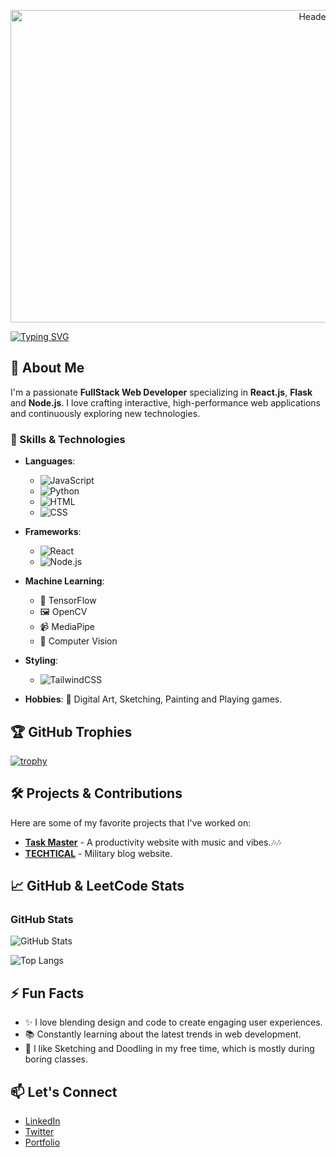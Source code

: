 <p align="center">
  <img src="https://github.com/user-attachments/assets/986b0701-2399-48f0-9061-073f6a3bff89" alt="Header Image" width="1000" height="500">
</p>


[![Typing SVG](https://readme-typing-svg.demolab.com?font=Roboto+Mono&weight=500&size=30&letterSpacing=1px&duration=3000&pause=1000&color=168EF7&vCenter=true&random=true&width=800&height=80&lines=Hi!+I+am+Saptarshi+Mandal+...%F0%9F%91%8B;An+aspiring+Fullstack+Web+Developer)](https://git.io/typing-svg)


## 🚀 About Me
I'm a passionate **FullStack Web Developer** specializing in **React.js**, **Flask** and **Node.js**. I love crafting interactive, high-performance web applications and continuously exploring new technologies.

### 🌟 Skills & Technologies
- **Languages**: 
  - ![JavaScript](https://img.shields.io/badge/-JavaScript-F7DF1E?logo=javascript&logoColor=black&style=flat) 
  - ![Python](https://img.shields.io/badge/-Python-3776AB?logo=python&logoColor=white&style=flat) 
  - ![HTML](https://img.shields.io/badge/-HTML5-E34F26?logo=html5&logoColor=white&style=flat) 
  - ![CSS](https://img.shields.io/badge/-CSS3-1572B6?logo=css3&logoColor=white&style=flat)

- **Frameworks**: 
  - ![React](https://img.shields.io/badge/-React-61DAFB?logo=react&logoColor=white&style=flat) 
  - ![Node.js](https://img.shields.io/badge/-Node.js-339933?logo=nodedotjs&logoColor=white&style=flat)

- **Machine Learning**: 
  - 🤖 TensorFlow 
  - 🖼️ OpenCV 
  - 📹 MediaPipe 
  - 🧠 Computer Vision 

- **Styling**: 
  - ![TailwindCSS](https://img.shields.io/badge/-TailwindCSS-38B2AC?logo=tailwind-css&logoColor=white&style=flat)
  
- **Hobbies**: 🎨 Digital Art, Sketching, Painting and Playing games.

## 🏆 GitHub Trophies
[![trophy](https://github-profile-trophy.vercel.app/?username=Saptarshi-108&theme=dracula&no-frame=false&no-bg=true&margin-w=15&column=7)](https://github.com/ryo-ma/github-profile-trophy)


## 🛠️ Projects & Contributions
Here are some of my favorite projects that I've worked on:

- [**Task Master**](https://task-master-virid-five.vercel.app/) - A productivity website with music and vibes.🎶🎶
- [**TECHTICAL**](https://techtical.vercel.app/) - Military blog website.

## 📈 GitHub & LeetCode Stats

### GitHub Stats
![GitHub Stats](https://github-readme-stats.vercel.app/api?username=SaptarshiM&show_icons=true&theme=radical)

![Top Langs](https://github-readme-stats.vercel.app/api/top-langs/?username=Saptarshi-108&layout=compact)

## ⚡ Fun Facts
- ✨ I love blending design and code to create engaging user experiences.
- 📚 Constantly learning about the latest trends in web development.
- 🎨 I like Sketching and Doodling in my free time, which is mostly during boring classes.

## 📫 Let's Connect
- [LinkedIn](https://www.linkedin.com)
- [Twitter](https://twitter.com)
- [Portfolio](https://your-portfolio-link)


